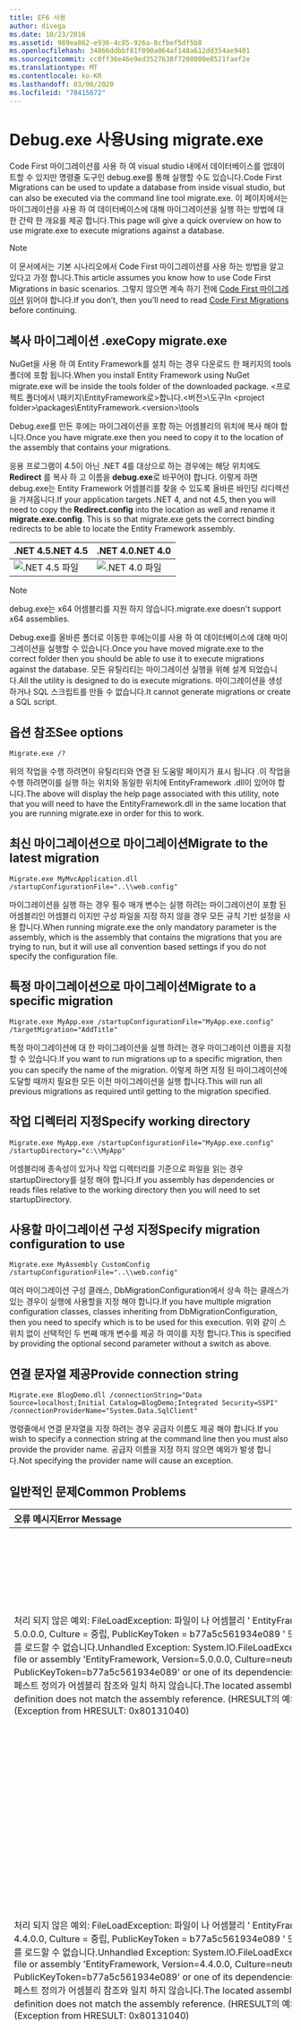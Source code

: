 ```yaml
---
title: EF6 사용
author: divega
ms.date: 10/23/2016
ms.assetid: 989ea862-e936-4c85-926a-8cfbef5df5b8
ms.openlocfilehash: 34866ddbbf81f090a064af148a612dd354ae9401
ms.sourcegitcommit: cc0ff36e46e9ed3527638f7208000e8521faef2e
ms.translationtype: MT
ms.contentlocale: ko-KR
ms.lasthandoff: 03/06/2020
ms.locfileid: "78415672"
---
```

# <a name="using-migrateexe"></a><span data-ttu-id="184a4-102">Debug.exe 사용</span><span class="sxs-lookup"><span data-stu-id="184a4-102">Using migrate.exe</span></span>
<span data-ttu-id="184a4-103">Code First 마이그레이션를 사용 하 여 visual studio 내에서 데이터베이스를 업데이트할 수 있지만 명령줄 도구인 debug.exe를 통해 실행할 수도 있습니다.</span><span class="sxs-lookup"><span data-stu-id="184a4-103">Code First Migrations can be used to update a database from inside visual studio, but can also be executed via the command line tool migrate.exe.</span></span> <span data-ttu-id="184a4-104">이 페이지에서는 마이그레이션을 사용 하 여 데이터베이스에 대해 마이그레이션을 실행 하는 방법에 대 한 간략 한 개요를 제공 합니다.</span><span class="sxs-lookup"><span data-stu-id="184a4-104">This page will give a quick overview on how to use migrate.exe to execute migrations against a database.</span></span>

> [!NOTE]
> <span data-ttu-id="184a4-105">이 문서에서는 기본 시나리오에서 Code First 마이그레이션를 사용 하는 방법을 알고 있다고 가정 합니다.</span><span class="sxs-lookup"><span data-stu-id="184a4-105">This article assumes you know how to use Code First Migrations in basic scenarios.</span></span> <span data-ttu-id="184a4-106">그렇지 않으면 계속 하기 전에 [Code First 마이그레이션](~/ef6/modeling/code-first/migrations/index.md) 읽어야 합니다.</span><span class="sxs-lookup"><span data-stu-id="184a4-106">If you don’t, then you’ll need to read [Code First Migrations](~/ef6/modeling/code-first/migrations/index.md) before continuing.</span></span>

## <a name="copy-migrateexe"></a><span data-ttu-id="184a4-107">복사 마이그레이션 .exe</span><span class="sxs-lookup"><span data-stu-id="184a4-107">Copy migrate.exe</span></span>

<span data-ttu-id="184a4-108">NuGet을 사용 하 여 Entity Framework를 설치 하는 경우 다운로드 한 패키지의 tools 폴더에 포함 됩니다.</span><span class="sxs-lookup"><span data-stu-id="184a4-108">When you install Entity Framework using NuGet migrate.exe will be inside the tools folder of the downloaded package.</span></span> <span data-ttu-id="184a4-109">&lt;프로젝트 폴더에서 \\패키지\\EntityFramework로&gt;합니다.&lt;버전&gt;\\도구</span><span class="sxs-lookup"><span data-stu-id="184a4-109">In &lt;project folder&gt;\\packages\\EntityFramework.&lt;version&gt;\\tools</span></span>

<span data-ttu-id="184a4-110">Debug.exe를 만든 후에는 마이그레이션을 포함 하는 어셈블리의 위치에 복사 해야 합니다.</span><span class="sxs-lookup"><span data-stu-id="184a4-110">Once you have migrate.exe then you need to copy it to the location of the assembly that contains your migrations.</span></span>

<span data-ttu-id="184a4-111">응용 프로그램이 4.5이 아닌 .NET 4를 대상으로 하는 경우에는 해당 위치에도 **Redirect** 를 복사 하 고 이름을 **debug.exe**로 바꾸어야 합니다. 이렇게 하면 debug.exe는 Entity Framework 어셈블리를 찾을 수 있도록 올바른 바인딩 리디렉션을 가져옵니다.</span><span class="sxs-lookup"><span data-stu-id="184a4-111">If your application targets .NET 4, and not 4.5, then you will need to copy the **Redirect.config** into the location as well and rename it **migrate.exe.config**. This is so that migrate.exe gets the correct binding redirects to be able to locate the Entity Framework assembly.</span></span>

| <span data-ttu-id="184a4-112">.NET 4.5</span><span class="sxs-lookup"><span data-stu-id="184a4-112">.NET 4.5</span></span>                                      | <span data-ttu-id="184a4-113">.NET 4.0</span><span class="sxs-lookup"><span data-stu-id="184a4-113">.NET 4.0</span></span>                                      |
|:----------------------------------------------|:----------------------------------------------|
| ![.NET 4.5 파일](~/ef6/media/net45files.png) | ![.NET 4.0 파일](~/ef6/media/net40files.png) |

> [!NOTE]
> <span data-ttu-id="184a4-116">debug.exe는 x64 어셈블리를 지원 하지 않습니다.</span><span class="sxs-lookup"><span data-stu-id="184a4-116">migrate.exe doesn't support x64 assemblies.</span></span>

<span data-ttu-id="184a4-117">Debug.exe를 올바른 폴더로 이동한 후에는이를 사용 하 여 데이터베이스에 대해 마이그레이션을 실행할 수 있습니다.</span><span class="sxs-lookup"><span data-stu-id="184a4-117">Once you have moved migrate.exe to the correct folder then you should be able to use it to execute migrations against the database.</span></span> <span data-ttu-id="184a4-118">모든 유틸리티는 마이그레이션 실행을 위해 설계 되었습니다.</span><span class="sxs-lookup"><span data-stu-id="184a4-118">All the utility is designed to do is execute migrations.</span></span> <span data-ttu-id="184a4-119">마이그레이션을 생성 하거나 SQL 스크립트를 만들 수 없습니다.</span><span class="sxs-lookup"><span data-stu-id="184a4-119">It cannot generate migrations or create a SQL script.</span></span>

## <a name="see-options"></a><span data-ttu-id="184a4-120">옵션 참조</span><span class="sxs-lookup"><span data-stu-id="184a4-120">See options</span></span>

``` console
Migrate.exe /?
```

<span data-ttu-id="184a4-121">위의 작업을 수행 하려면이 유틸리티와 연결 된 도움말 페이지가 표시 됩니다 .이 작업을 수행 하려면이를 실행 하는 위치와 동일한 위치에 EntityFramework .dll이 있어야 합니다.</span><span class="sxs-lookup"><span data-stu-id="184a4-121">The above will display the help page associated with this utility, note that you will need to have the EntityFramework.dll in the same location that you are running migrate.exe in order for this to work.</span></span>

## <a name="migrate-to-the-latest-migration"></a><span data-ttu-id="184a4-122">최신 마이그레이션으로 마이그레이션</span><span class="sxs-lookup"><span data-stu-id="184a4-122">Migrate to the latest migration</span></span>

``` console
Migrate.exe MyMvcApplication.dll /startupConfigurationFile="..\\web.config"
```

<span data-ttu-id="184a4-123">마이그레이션을 실행 하는 경우 필수 매개 변수는 실행 하려는 마이그레이션이 포함 된 어셈블리인 어셈블리 이지만 구성 파일을 지정 하지 않을 경우 모든 규칙 기반 설정을 사용 합니다.</span><span class="sxs-lookup"><span data-stu-id="184a4-123">When running migrate.exe the only mandatory parameter is the assembly, which is the assembly that contains the migrations that you are trying to run, but it will use all convention based settings if you do not specify the configuration file.</span></span>

## <a name="migrate-to-a-specific-migration"></a><span data-ttu-id="184a4-124">특정 마이그레이션으로 마이그레이션</span><span class="sxs-lookup"><span data-stu-id="184a4-124">Migrate to a specific migration</span></span>

``` console
Migrate.exe MyApp.exe /startupConfigurationFile="MyApp.exe.config" /targetMigration="AddTitle"
```

<span data-ttu-id="184a4-125">특정 마이그레이션에 대 한 마이그레이션을 실행 하려는 경우 마이그레이션 이름을 지정할 수 있습니다.</span><span class="sxs-lookup"><span data-stu-id="184a4-125">If you want to run migrations up to a specific migration, then you can specify the name of the migration.</span></span> <span data-ttu-id="184a4-126">이렇게 하면 지정 된 마이그레이션에 도달할 때까지 필요한 모든 이전 마이그레이션을 실행 합니다.</span><span class="sxs-lookup"><span data-stu-id="184a4-126">This will run all previous migrations as required until getting to the migration specified.</span></span>

## <a name="specify-working-directory"></a><span data-ttu-id="184a4-127">작업 디렉터리 지정</span><span class="sxs-lookup"><span data-stu-id="184a4-127">Specify working directory</span></span>

``` console
Migrate.exe MyApp.exe /startupConfigurationFile="MyApp.exe.config" /startupDirectory="c:\\MyApp"
```

<span data-ttu-id="184a4-128">어셈블리에 종속성이 있거나 작업 디렉터리를 기준으로 파일을 읽는 경우 startupDirectory를 설정 해야 합니다.</span><span class="sxs-lookup"><span data-stu-id="184a4-128">If you assembly has dependencies or reads files relative to the working directory then you will need to set startupDirectory.</span></span>

## <a name="specify-migration-configuration-to-use"></a><span data-ttu-id="184a4-129">사용할 마이그레이션 구성 지정</span><span class="sxs-lookup"><span data-stu-id="184a4-129">Specify migration configuration to use</span></span>

``` console
Migrate.exe MyAssembly CustomConfig /startupConfigurationFile="..\\web.config"
```

<span data-ttu-id="184a4-130">여러 마이그레이션 구성 클래스, DbMigrationConfiguration에서 상속 하는 클래스가 있는 경우이 실행에 사용할을 지정 해야 합니다.</span><span class="sxs-lookup"><span data-stu-id="184a4-130">If you have multiple migration configuration classes, classes inheriting from DbMigrationConfiguration, then you need to specify which is to be used for this execution.</span></span> <span data-ttu-id="184a4-131">위와 같이 스위치 없이 선택적인 두 번째 매개 변수를 제공 하 여이를 지정 합니다.</span><span class="sxs-lookup"><span data-stu-id="184a4-131">This is specified by providing the optional second parameter without a switch as above.</span></span>

## <a name="provide-connection-string"></a><span data-ttu-id="184a4-132">연결 문자열 제공</span><span class="sxs-lookup"><span data-stu-id="184a4-132">Provide connection string</span></span>

``` console
Migrate.exe BlogDemo.dll /connectionString="Data Source=localhost;Initial Catalog=BlogDemo;Integrated Security=SSPI" /connectionProviderName="System.Data.SqlClient"
```

<span data-ttu-id="184a4-133">명령줄에서 연결 문자열을 지정 하려는 경우 공급자 이름도 제공 해야 합니다.</span><span class="sxs-lookup"><span data-stu-id="184a4-133">If you wish to specify a connection string at the command line then you must also provide the provider name.</span></span> <span data-ttu-id="184a4-134">공급자 이름을 지정 하지 않으면 예외가 발생 합니다.</span><span class="sxs-lookup"><span data-stu-id="184a4-134">Not specifying the provider name will cause an exception.</span></span>

## <a name="common-problems"></a><span data-ttu-id="184a4-135">일반적인 문제</span><span class="sxs-lookup"><span data-stu-id="184a4-135">Common Problems</span></span>

| <span data-ttu-id="184a4-136">오류 메시지</span><span class="sxs-lookup"><span data-stu-id="184a4-136">Error Message</span></span>                                                                                                                                                                                                                                                                                                                      | <span data-ttu-id="184a4-137">솔루션</span><span class="sxs-lookup"><span data-stu-id="184a4-137">Solution</span></span>                                                                                                                                                                                                                                                                                             |
|:-----------------------------------------------------------------------------------------------------------------------------------------------------------------------------------------------------------------------------------------------------------------------------------------------------------------------------------|:-----------------------------------------------------------------------------------------------------------------------------------------------------------------------------------------------------------------------------------------------------------------------------------------------------|
| <span data-ttu-id="184a4-138">처리 되지 않은 예외: FileLoadException: 파일이 나 어셈블리 ' EntityFramework, Version = 5.0.0.0, Culture = 중립, PublicKeyToken = b77a5c561934e089 ' 또는 해당 종속성 중 하나를 로드할 수 없습니다.</span><span class="sxs-lookup"><span data-stu-id="184a4-138">Unhandled Exception: System.IO.FileLoadException:  Could not load file or assembly 'EntityFramework, Version=5.0.0.0, Culture=neutral, PublicKeyToken=b77a5c561934e089' or one of its dependencies.</span></span> <span data-ttu-id="184a4-139">찾은 어셈블리의 매니페스트 정의가 어셈블리 참조와 일치 하지 않습니다.</span><span class="sxs-lookup"><span data-stu-id="184a4-139">The located assembly's manifest definition does not match the assembly reference.</span></span> <span data-ttu-id="184a4-140">(HRESULT의 예외: 0x80131040)</span><span class="sxs-lookup"><span data-stu-id="184a4-140">(Exception from HRESULT: 0x80131040)</span></span>         | <span data-ttu-id="184a4-141">이는 일반적으로 사용자가 리디렉션 파일을 사용 하지 않고 .NET 4 응용 프로그램을 실행 하는 것을 의미 합니다.</span><span class="sxs-lookup"><span data-stu-id="184a4-141">This typically means that you are running a .NET 4 application without the Redirect.config file.</span></span> <span data-ttu-id="184a4-142">Dcpromo.exe와 동일한 위치에 리디렉션과 .config를 복사 하 고 이름을 변경 하 여 마이그레이션하려고 합니다.</span><span class="sxs-lookup"><span data-stu-id="184a4-142">You need to copy the Redirect.config to the same location as migrate.exe and rename it to migrate.exe.config.</span></span>                                                                                       |
| <span data-ttu-id="184a4-143">처리 되지 않은 예외: FileLoadException: 파일이 나 어셈블리 ' EntityFramework, Version = 4.4.0.0, Culture = 중립, PublicKeyToken = b77a5c561934e089 ' 또는 해당 종속성 중 하나를 로드할 수 없습니다.</span><span class="sxs-lookup"><span data-stu-id="184a4-143">Unhandled Exception: System.IO.FileLoadException: Could not load file or assembly 'EntityFramework, Version=4.4.0.0, Culture=neutral, PublicKeyToken=b77a5c561934e089' or one of its dependencies.</span></span> <span data-ttu-id="184a4-144">찾은 어셈블리의 매니페스트 정의가 어셈블리 참조와 일치 하지 않습니다.</span><span class="sxs-lookup"><span data-stu-id="184a4-144">The located assembly's manifest definition does not match the assembly reference.</span></span> <span data-ttu-id="184a4-145">(HRESULT의 예외: 0x80131040)</span><span class="sxs-lookup"><span data-stu-id="184a4-145">(Exception from HRESULT: 0x80131040)</span></span>          | <span data-ttu-id="184a4-146">이 예외는 마이그레이션 .exe 위치에 복사 된 리디렉션과 함께 .NET 4.5 응용 프로그램을 실행 하는 것을 의미 합니다.</span><span class="sxs-lookup"><span data-stu-id="184a4-146">This exception means that you are running a .NET 4.5 application with the Redirect.config copied to the migrate.exe location.</span></span> <span data-ttu-id="184a4-147">앱이 .NET 4.5 인 경우에는 내부 리디렉션으로 구성 파일을 가질 필요가 없습니다.</span><span class="sxs-lookup"><span data-stu-id="184a4-147">If your app is .NET 4.5 then you do not need to have the config file with the redirects inside.</span></span> <span data-ttu-id="184a4-148">Debug.exe .config 파일을 삭제 합니다.</span><span class="sxs-lookup"><span data-stu-id="184a4-148">Delete the migrate.exe.config file.</span></span>                                    |
| <span data-ttu-id="184a4-149">오류: 보류 중인 변경 내용이 있으며 자동 마이그레이션을 사용 하지 않도록 설정 되어 있으므로 현재 모델과 일치 하도록 데이터베이스를 업데이트할 수 없습니다.</span><span class="sxs-lookup"><span data-stu-id="184a4-149">ERROR: Unable to update database to match the current model because there are pending changes and automatic migration is disabled.</span></span> <span data-ttu-id="184a4-150">보류 중인 모델 변경 내용을 코드 기반 마이그레이션에 쓰거나 자동 마이그레이션을 사용 하도록 설정 합니다.</span><span class="sxs-lookup"><span data-stu-id="184a4-150">Either write the pending model changes to a code-based migration or enable automatic migration.</span></span> <span data-ttu-id="184a4-151">DbMigrationsConfiguration를 true로 설정 하 여 자동 마이그레이션을 사용 하도록 설정 합니다.</span><span class="sxs-lookup"><span data-stu-id="184a4-151">Set DbMigrationsConfiguration.AutomaticMigrationsEnabled to true to enable automatic migration.</span></span> | <span data-ttu-id="184a4-152">이 오류는 모델에 대 한 변경 내용을 적용 하기 위해 마이그레이션을 만들지 않았고 데이터베이스가 모델과 일치 하지 않을 때 마이그레이션을 실행 하는 경우에 발생 합니다.</span><span class="sxs-lookup"><span data-stu-id="184a4-152">This error occurs if running migrate when you haven’t created a migration to cope with changes made to the model, and the database does not match the model.</span></span> <span data-ttu-id="184a4-153">모델 클래스에 속성을 추가한 다음 마이그레이션을 만들지 않고 마이그레이션을 실행 하 여 데이터베이스를 업그레이드 하는 것이이에 대 한 예입니다.</span><span class="sxs-lookup"><span data-stu-id="184a4-153">Adding a property to a model class then running migrate.exe without creating a migration to upgrade the database is an example of this.</span></span> |
| <span data-ttu-id="184a4-154">오류: 멤버 ' UpdateRunner '에 대 한 형식이 확인 되지 않았습니다. ToolingFacade +, EntityFramework, Version = 5.0.0.0, Culture = 중립, PublicKeyToken = b77a5c561934e089 '.</span><span class="sxs-lookup"><span data-stu-id="184a4-154">ERROR: Type is not resolved for member 'System.Data.Entity.Migrations.Design.ToolingFacade+UpdateRunner,EntityFramework, Version=5.0.0.0, Culture=neutral, PublicKeyToken=b77a5c561934e089'.</span></span>                                                                                                                                       | <span data-ttu-id="184a4-155">이 오류는 잘못 된 시작 디렉터리를 지정 하 여 발생할 수 있습니다.</span><span class="sxs-lookup"><span data-stu-id="184a4-155">This error can be caused by specifying an incorrect startup directory.</span></span> <span data-ttu-id="184a4-156">이 위치는 마이그레이션 .exe의 위치 여야 합니다.</span><span class="sxs-lookup"><span data-stu-id="184a4-156">This must be the location of migrate.exe</span></span>                                                                                                                                                                                      |
| <span data-ttu-id="184a4-157">처리 되지 않은 예외: NullReferenceException: 개체 참조가 개체의 인스턴스로 설정 되지 않았습니다.</span><span class="sxs-lookup"><span data-stu-id="184a4-157">Unhandled Exception: System.NullReferenceException: Object reference not set to an instance of an object.</span></span> <br/>   <span data-ttu-id="184a4-158">at system.xml. System.web. System.web (String [] args)</span><span class="sxs-lookup"><span data-stu-id="184a4-158">at System.Data.Entity.Migrations.Console.Program.Main(String[] args)</span></span>                                                                                                                                             | <span data-ttu-id="184a4-159">이는 사용 중인 시나리오에 대 한 필수 매개 변수를 지정 하지 않은 경우에 발생할 수 있습니다.</span><span class="sxs-lookup"><span data-stu-id="184a4-159">This can be caused by not specifying a required parameter for a scenario that you are using.</span></span> <span data-ttu-id="184a4-160">예를 들어 공급자 이름을 지정 하지 않고 연결 문자열을 지정 합니다.</span><span class="sxs-lookup"><span data-stu-id="184a4-160">For example specifying a connection string without specifying the provider name.</span></span>                                                                                                                        |
| <span data-ttu-id="184a4-161">오류: 어셈블리 ' Classlibrary1.chainone '에서 둘 이상의 마이그레이션 구성 유형을 찾았습니다.</span><span class="sxs-lookup"><span data-stu-id="184a4-161">ERROR: More than one migrations configuration type was found in the assembly 'ClassLibrary1'.</span></span> <span data-ttu-id="184a4-162">사용할 이름을 지정 합니다.</span><span class="sxs-lookup"><span data-stu-id="184a4-162">Specify the name of the one to use.</span></span>                                                                                                                                                                                                  | <span data-ttu-id="184a4-163">오류가 발생 하면 지정 된 어셈블리에 둘 이상의 구성 클래스가 있습니다.</span><span class="sxs-lookup"><span data-stu-id="184a4-163">As the error states, there is more than one configuration class in the given assembly.</span></span> <span data-ttu-id="184a4-164">/ConfigurationType 스위치를 사용 하 여 사용할을 지정 해야 합니다.</span><span class="sxs-lookup"><span data-stu-id="184a4-164">You must use the /configurationType switch to specify which to use.</span></span>                                                                                                                                           |
| <span data-ttu-id="184a4-165">오류: 파일 또는 어셈블리 '&lt;assemblyName&gt;' 또는 해당 종속성 중 하나를 로드할 수 없습니다.</span><span class="sxs-lookup"><span data-stu-id="184a4-165">ERROR: Could not load file or assembly ‘&lt;assemblyName&gt;’ or one of its dependencies.</span></span> <span data-ttu-id="184a4-166">지정 된 어셈블리 이름 또는 코드 베이스가 잘못 되었습니다.</span><span class="sxs-lookup"><span data-stu-id="184a4-166">The given assembly name or codebase was invalid.</span></span> <span data-ttu-id="184a4-167">(HRESULT의 예외: 0x80131047)</span><span class="sxs-lookup"><span data-stu-id="184a4-167">(Exception from HRESULT: 0x80131047)</span></span>                                                                                                                                                    | <span data-ttu-id="184a4-168">이는 어셈블리 이름을 잘못 지정 하거나를 포함 하지 않는 경우에 발생할 수 있습니다.</span><span class="sxs-lookup"><span data-stu-id="184a4-168">This can be caused by specifying an assembly name incorrectly or not having</span></span>                                                                                                                                                                                                                          |
| <span data-ttu-id="184a4-169">오류: 파일 또는 어셈블리 '&lt;assemblyName&gt;' 또는 해당 종속성 중 하나를 로드할 수 없습니다.</span><span class="sxs-lookup"><span data-stu-id="184a4-169">ERROR: Could not load file or assembly ‘&lt;assemblyName&gt;' or one of its dependencies.</span></span> <span data-ttu-id="184a4-170">프로그램을 잘못된 형식으로 로드하려고 했습니다.</span><span class="sxs-lookup"><span data-stu-id="184a4-170">An attempt was made to load a program with an incorrect format.</span></span>                                                                                                                                                                          | <span data-ttu-id="184a4-171">이는 x64 응용 프로그램에 대해 .exe를 실행 하려고 할 때 발생 합니다.</span><span class="sxs-lookup"><span data-stu-id="184a4-171">This happens if you are trying to run migrate.exe against an x64 application.</span></span> <span data-ttu-id="184a4-172">EF 5.0이 하는 x86 에서만 작동 합니다.</span><span class="sxs-lookup"><span data-stu-id="184a4-172">EF 5.0 and below will only work on x86.</span></span>                                                                                                                                                                                |

